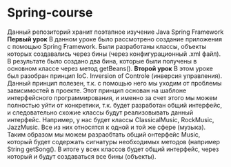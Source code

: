 # Spring-course
Данный репозиторий хранит поэтапное изучение Java Spring Framework
                                                                             **Первый урок**
В данном уроке было рассмотрено создание приложения с помощью Spring Framework. Были разработаны классы, объекты которых создавались через бины (через конфигурационный .xml файл). В результате было создано два бина, которые были получены в основном классе через метод getBeans().
                                                                             **Второй урок**
В этом уроке был разобран принцип IoC. Inversion of Controle (инверсия управления). Данный принцип полезен, т.к. с помощью него мы уходим от проблемы зависимостей в проекте. Этот принцип основан на шаблоне интерфейсного программирования, и именно за счет этого мы можем полностью уйти от конкретики, т.к. будет разработан общий интерфейс, и следовательно схожие классы будут реализовывать данный интерфейс. Например, у нас будет классы ClassicalMusic, RockMusic, JazzMusic. Все из них относятся к одной и той же сфере (музыка). Таким образом мы можем разраобтать общий онтерфейс Music, который будет содержать сигнатуры необходимых методов (например String getSong(). В итоге у всех классов будет общий интерфейс, через который и будут создаваться все бины (объекты).
